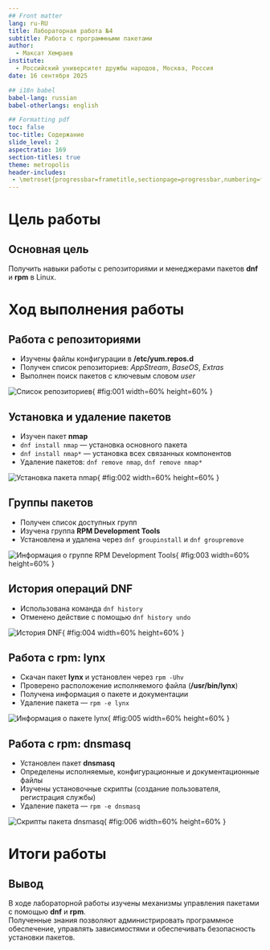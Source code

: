 ```yaml
---
## Front matter
lang: ru-RU
title: Лабораторная работа №4
subtitle: Работа с программными пакетами
author:
  - Максат Хемраев
institute:
  - Российский университет дружбы народов, Москва, Россия
date: 16 сентября 2025

## i18n babel
babel-lang: russian
babel-otherlangs: english

## Formatting pdf
toc: false
toc-title: Содержание
slide_level: 2
aspectratio: 169
section-titles: true
theme: metropolis
header-includes:
 - \metroset{progressbar=frametitle,sectionpage=progressbar,numbering=fraction}
---
```


# Цель работы

## Основная цель

Получить навыки работы с репозиториями и менеджерами пакетов **dnf** и **rpm** в Linux.

# Ход выполнения работы

## Работа с репозиториями

- Изучены файлы конфигурации в **/etc/yum.repos.d**
- Получен список репозиториев: *AppStream*, *BaseOS*, *Extras*
- Выполнен поиск пакетов с ключевым словом *user*

![Список репозиториев](Screenshot_2.png){ #fig:001 width=60% height=60% }

## Установка и удаление пакетов

- Изучен пакет **nmap**  
- `dnf install nmap` — установка основного пакета  
- `dnf install nmap*` — установка всех связанных компонентов  
- Удаление пакетов: `dnf remove nmap`, `dnf remove nmap*`

![Установка пакета nmap](Screenshot_4.png){ #fig:002 width=60% height=60% }

## Группы пакетов

- Получен список доступных групп  
- Изучена группа **RPM Development Tools**  
- Установлена и удалена через `dnf groupinstall` и `dnf groupremove`

![Информация о группе RPM Development Tools](Screenshot_7.png){ #fig:003 width=60% height=60% }

## История операций DNF

- Использована команда `dnf history`  
- Отменено действие с помощью `dnf history undo`

![История DNF](Screenshot_9.png){ #fig:004 width=60% height=60% }

## Работа с rpm: lynx

- Скачан пакет **lynx** и установлен через `rpm -Uhv`  
- Проверено расположение исполняемого файла (**/usr/bin/lynx**)  
- Получена информация о пакете и документации  
- Удаление пакета — `rpm -e lynx`

![Информация о пакете lynx](Screenshot_11.png){ #fig:005 width=60% height=60% }

## Работа с rpm: dnsmasq

- Установлен пакет **dnsmasq**  
- Определены исполняемые, конфигурационные и документационные файлы  
- Изучены установочные скрипты (создание пользователя, регистрация службы)  
- Удаление пакета — `rpm -e dnsmasq`

![Скрипты пакета dnsmasq](Screenshot_17.png){ #fig:006 width=60% height=60% }

# Итоги работы

## Вывод

В ходе лабораторной работы изучены механизмы управления пакетами с помощью **dnf** и **rpm**.  
Полученные знания позволяют администрировать программное обеспечение, управлять зависимостями и обеспечивать безопасность установки пакетов.  
